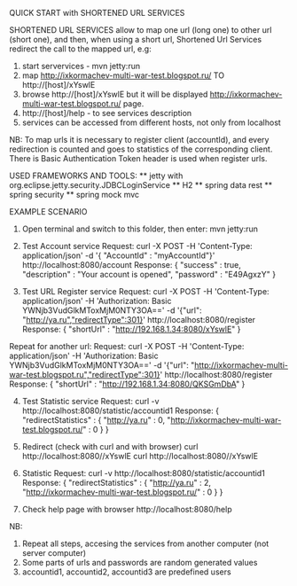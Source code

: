 QUICK START with SHORTENED URL SERVICES

SHORTENED URL SERVICES allow to map one url (long one) to other url (short one), and then, when
using a short url, Shortened Url Services redirect the call to the mapped url, e.g:

1. start servervices -  mvn jetty:run
2. map http://ixkormachev-multi-war-test.blogspot.ru/ TO http://[host]/xYswlE
3. browse http://[host]/xYswlE but it will be displayed http://ixkormachev-multi-war-test.blogspot.ru/
page.
4. http://[host]/help - to see services description
5. services can be accessed from different hosts, not only from localhost

NB: To map urls it is necessary to register client (accountId), and every redirection is counted and
goes to statistics of the corresponding client.
There is Basic Authentication Token header is used when register urls.

USED FRAMEWORKS AND TOOLS:
** jetty with org.eclipse.jetty.security.JDBCLoginService
** H2
** spring data rest
** spring security
** spring mock mvc

EXAMPLE SCENARIO

1. Open terminal and switch to this folder, then enter:
  mvn jetty:run

2. Test Account service
  Request:
    curl -X POST -H 'Content-Type: application/json' -d '{ "AccountId" : "myAccountId"}' http://localhost:8080/account
  Response:
  {
  "success" : true,
  "description" : "Your account is opened",
  "password" : "E49AgxzY"
  }

3. Test URL Register service
  Request:
    curl -X POST -H 'Content-Type: application/json' -H 'Authorization: Basic YWNjb3VudGlkMToxMjM0NTY3OA=='  -d '{"url": "http://ya.ru","redirectType":301}' http://localhost:8080/register
  Response:
  {
  "shortUrl" : "http://192.168.1.34:8080/xYswlE"
  }
  
  Repeat for another url:
  Request:
  curl -X POST -H 'Content-Type: application/json' -H 'Authorization: Basic YWNjb3VudGlkMToxMjM0NTY3OA=='  -d '{"url": "http://ixkormachev-multi-war-test.blogspot.ru","redirectType":301}' http://localhost:8080/register
  Response:
  {
    "shortUrl" : "http://192.168.1.34:8080/QKSGmDbA"
  }
  
  4. Test Statistic service
  Request:
  curl -v http://localhost:8080/statistic/accountid1
  Response:
  {
  "redirectStatistics" : {
    "http://ya.ru" : 0,
    "http://ixkormachev-multi-war-test.blogspot.ru/" : 0
  }
  }
  
  5. Redirect (check with curl and with browser)
  curl http://localhost:8080//xYswlE
  curl http://localhost:8080//xYswlE
  
  6. Statistic
  Request:
  curl -v http://localhost:8080/statistic/accountid1
  Response:
  {
  "redirectStatistics" : {
    "http://ya.ru" : 2,
    "http://ixkormachev-multi-war-test.blogspot.ru/" : 0
  }
  }
  
  7. Check help page with browser
  http://localhost:8080/help
  
  
  NB:
  1. Repeat all steps, accesing the services from another computer (not server computer)
  2. Some parts of urls and passwords are random generated values
  3. accountid1, accountid2, accountid3 are predefined users
  
  
  
  
  
  